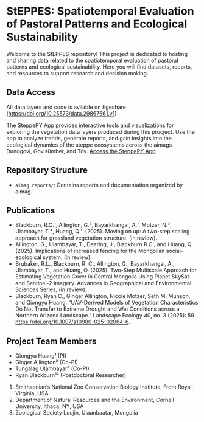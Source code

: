 # StEPPES: Spatiotemporal Evaluation of Pastoral Patterns and Ecological Sustainability

Welcome to the StEPPES repository! This project is dedicated to hosting and sharing data related to the spatiotemporal evaluation of pastoral patterns and ecological sustainability. Here you will find datasets, reports, and resources to support research and decision making. 


## Data Access

All data layers and code is avilable on figeshare (https://doi.org/10.25573/data.29867561.v1)

The SteppePY App provides interactive tools and visualizations for exploring the vegetation data layers produced during this procject. Use the app to analyze trends, generate reports, and gain insights into the ecological dynamics of the steppe ecosystems across the aimags Dundgovi, Govisümber, and Töv.
[Access the SteppePY App](https://steppes.onrender.com/)

## Repository Structure
- `aimag reports/`: Contains reports and documentation organized by aimag.

## Publications
- Blackburn, R.C.¹, Allington, G.², Bayarkhangai, A.¹, Motzer, N.³, Ulambayar, T.⁴, Huang, Q.¹. (2025). Moving on up: A two-step scaling approach for grassland vegetation structure. (in review).
- Allington, G., Ulambayar, T., Dearing, J., Blackburn R.C., and Huang, Q. (2025).  Implications of increased fencing for the Mongolian social-ecological system. (in review).
- Brubaker, R.L., Blackburn, R. C., Allington, G., Bayarkhangai, A., Ulambayar, T., and Huang, Q. (2025). Two-Step Multiscale Approach for Estimating Vegetation Cover in Central Mongolia Using Planet SkySat and Sentinel-2 Imagery. Advances in Geographical and Environmental Sciences Series, (in review).
- Blackburn, Ryan C., Ginger Allington, Nicole Motzer, Seth M. Munson, and Qiongyu Huang. “UAV-Derived Models of Vegetation Characteristics Do Not Transfer to Extreme Drought and Wet Conditions across a Northern Arizona Landscape.” Landscape Ecology 40, no. 3 (2025): 59. https://doi.org/10.1007/s10980-025-02064-6.


## Project Team Members
- Qiongyu Huang¹ (PI)
- Ginger Allington² (Co-PI)
- Tungalag Ulambayar³ (Co-PI)
- Ryan Blackburn¹² (Postdoctoral Researcher)

1. Smithsonian’s National Zoo Conservation Biology Institute, Front Royal, Virginia, USA
2. Department of Natural Resources and the Environment, Cornell University, Ithaca, NY, USA
3. Zoological Society Luujin, Ulaanbaatar, Mongolia